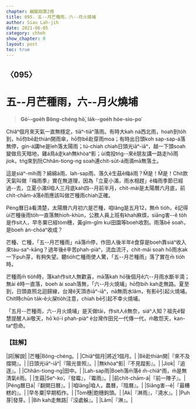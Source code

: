 ```yaml
---
chapter: 鹹酸甜第2冊
title: 095. 五--月芒種雨，六--月火燒埔
author: Siau Lah-jih
date: 2021-06-05
category: chheh
show_chapter: 0
layout: post
toc: true
---
```


## 〈095〉
# 五--月芒種雨，六--月火燒埔
> **Gō͘--goe̍h Bông-chéng hō͘, la̍k--goe̍h hóe-sio-po͘**

Chiâⁿ個月來天氣一直無穩定，tiāⁿ-tiāⁿ落雨。有時大kah ná西北雨，hoah到to̍h到，hō͘你bē赴thián開雨傘，hō͘你bē赴穿雨moa；有時出日頭koh sap-sap-á落無停，gín-á講he是leh落太陽雨；tú-chiah chiah日頭光iāⁿ-iāⁿ，越一下頭soah變做烏天暗地，雞á鳥á走kah無khòaⁿ影；ùi南投tńg--來ê朋友講一路走hō͘雨jiok，tńg來到阮Chhân-tiong-ng soah連chi̍t-su̍t-á雨滴mā無落土。

這是siáⁿ-mih雨？綿綿á雨、lah-sap雨、落久ē生菇ê梅á雨？M̄是！M̄是！Chit款天氣叫做『梅雨季』實在無道理，因為「立夏小滿，雨水相趕」ê梅雨季節已經過--去，立夏小滿tī咱人三月底kah四--月前半月，chit-mái是太陽曆六月底，前chi̍t-chām-á落ê雨應該叫做芒種雨chiah正確。

Péng曆日á看清楚，太陽曆六月初六是芒種，咱lâng是五月12，無m̄ tio̍h，ē記得ùi芒種後雨to̍h一直落無hioh-khùn，公務人員上班有khah麻煩，siāng害--ê to̍h是作sit人，早冬粟已經tòm穗，黃gîm-gîm kui田園等boeh收割。雨落bē soah，是boeh án-chóaⁿ收成？

芒種、亡種，「五--月芒種雨」nā落m̄停，作田人後半年ê食穿是boeh靠siáⁿ收入來tàu-saⁿ-kāng？過年後ê辛苦phah-piàⁿ，流血流汗，chit-mái soah hō͘雨水ak一下puh芽，有夠失望。聽tio̍h亡種雨使人驚，「五--月芒種雨」落了實在m̄ tio̍h時。

芒種雨m̄ tio̍h時，落kah作sit人無歡喜，mā落kah hō͘後個月ê六--月雨水斷半滴；無ài ê時一直落，boeh ài soah落無，「六--月火燒埔」hō͘你bih kah走無路。夏至到，日頭直照北迴歸線，台灣ê天頂赤iāⁿ-iāⁿ，nā無雨水lâm，有影ē引起火燒埔。Chit時chūn ta̍k-ê火屎tio̍h注意，chiah bē引起不幸火燒埔。

「五月--芒種雨，六--月火燒埔」是天做tāi，作sit人ê無奈，siáⁿ人知？祖先ê智慧提醒人ài敬天，hō͘ kó͘-ì phah-piàⁿ ê台灣作田兄一代傳一代，m̄敢怨天，kan-taⁿ怨命。


### 【註解】

|詞|解說|
|芒種|Bông-chéng。|
|Chiâⁿ個月|將近1個月。|
|Bē赴thián開|『來不及撐開』。|
|日頭光iāⁿ-iāⁿ|『陽光普照』。|
|無khòaⁿ影|『不見蹤影』。|
|Jiok|『追逐』。|
|Chhân-tiong-ng|田中。|
|Lah-sap雨|Boeh落m̄落ê m̄-chiâⁿ雨，m̄是無清氣ê雨。|
|生菇|Seⁿ-ko͘，『發霉』，『霉雨』。|
|前chi̍t-chām-á|『前一陣子』。|
|Péng曆日á|『翻開日曆』。|
|咱lâng|咱人，農曆，『陰曆』。|
|Siāng害--ê|『最糟糕的』。|
|早冬粟|早期稻作。|
|Tòm穗|飽穗鉤頭。|
|Ak|『淋雨』，『澆水』。|
|Puh芽|發芽。|
|Bih kah走無路|『沒處躲』。|
|Lâm|『淋』。|
